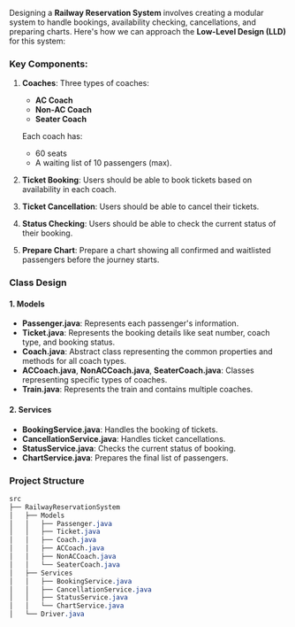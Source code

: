 Designing a **Railway Reservation System** involves creating a modular system to handle bookings, availability checking, cancellations, and preparing charts. Here's how we can approach the **Low-Level Design (LLD)** for this system:

### Key Components:

1. **Coaches**: Three types of coaches:

   - **AC Coach**
   - **Non-AC Coach**
   - **Seater Coach**

   Each coach has:

   - 60 seats
   - A waiting list of 10 passengers (max).

2. **Ticket Booking**: Users should be able to book tickets based on availability in each coach.

3. **Ticket Cancellation**: Users should be able to cancel their tickets.

4. **Status Checking**: Users should be able to check the current status of their booking.

5. **Prepare Chart**: Prepare a chart showing all confirmed and waitlisted passengers before the journey starts.

### Class Design

#### 1. **Models**

- **Passenger.java**: Represents each passenger's information.
- **Ticket.java**: Represents the booking details like seat number, coach type, and booking status.
- **Coach.java**: Abstract class representing the common properties and methods for all coach types.
- **ACCoach.java**, **NonACCoach.java**, **SeaterCoach.java**: Classes representing specific types of coaches.
- **Train.java**: Represents the train and contains multiple coaches.

#### 2. **Services**

- **BookingService.java**: Handles the booking of tickets.
- **CancellationService.java**: Handles ticket cancellations.
- **StatusService.java**: Checks the current status of booking.
- **ChartService.java**: Prepares the final list of passengers.

### Project Structure

```css
src
├── RailwayReservationSystem
│   ├── Models
│   │   ├── Passenger.java
│   │   ├── Ticket.java
│   │   ├── Coach.java
│   │   ├── ACCoach.java
│   │   ├── NonACCoach.java
│   │   └── SeaterCoach.java
│   ├── Services
│   │   ├── BookingService.java
│   │   ├── CancellationService.java
│   │   ├── StatusService.java
│   │   └── ChartService.java
│   └── Driver.java
```
